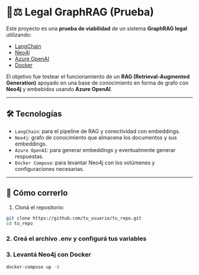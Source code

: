 # 🧠⚖️ Legal GraphRAG (Prueba)

Este proyecto es una **prueba de viabilidad** de un sistema **GraphRAG legal** utilizando:

- [LangChain](https://www.langchain.com/)
- [Neo4j](https://neo4j.com/)
- [Azure OpenAI](https://azure.microsoft.com/en-us/products/cognitive-services/openai-service)
- [Docker](https://www.docker.com/)

El objetivo fue testear el funcionamiento de un **RAG (Retrieval-Augmented Generation)** apoyado en una base de conocimiento en forma de grafo con **Neo4j** y embebidos usando **Azure OpenAI**.

---

## 🛠️ Tecnologías

- `LangChain`: para el pipeline de RAG y conectividad con embeddings.
- `Neo4j`: grafo de conocimiento que almacena los documentos y sus embeddings.
- `Azure OpenAI`: para generar embeddings y eventualmente generar respuestas.
- `Docker Compose`: para levantar Neo4j con los volúmenes y configuraciones necesarias.

---

## 🚀 Cómo correrlo

1. Cloná el repositorio:

```bash
git clone https://github.com/tu_usuario/tu_repo.git
cd tu_repo
```

### 2. Creá el archivo .env y configurá tus variables

### 3. Levantá Neo4j con Docker
```bash
docker-compose up -d
```
